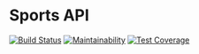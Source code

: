 # Sports API

[![Build Status](https://travis-ci.com/Eredost/Sports-api.svg?branch=main)](https://travis-ci.com/Eredost/Sports-api)
[![Maintainability](https://api.codeclimate.com/v1/badges/c99ade3f41a4ee59895d/maintainability)](https://codeclimate.com/github/Eredost/Sports-api/maintainability)
[![Test Coverage](https://api.codeclimate.com/v1/badges/c99ade3f41a4ee59895d/test_coverage)](https://codeclimate.com/github/Eredost/Sports-api/test_coverage)
